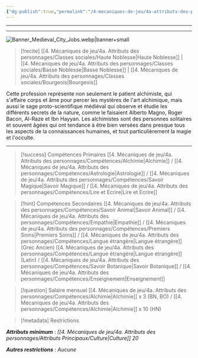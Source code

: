 ```yaml
---
{"dg-publish":true,"permalink":"/4-mecaniques-de-jeu/4a-attributs-des-personnages/metiers/alchimiste/"}
---
```



---
---
![Banner_Medieval_City_Jobs.webp|banner+small](/img/user/Z.%20Ressources/Banner_Medieval_City_Jobs.webp)

>[!recite] [[4. Mécaniques de jeu/4a. Attributs des personnages/Classes sociales/Haute Noblesse\|Haute Noblesse]] | [[4. Mécaniques de jeu/4a. Attributs des personnages/Classes sociales/Basse Noblesse\|Basse Noblesse]] | [[4. Mécaniques de jeu/4a. Attributs des personnages/Classes sociales/Bourgeois\|Bourgeois]]

Cette profession représente non seulement le patient alchimiste, qui s'affaire corps et âme pour percer les mystères de l'art alchimique, mais aussi le sage proto-scientifique médiéval qui observe et étudie les différents secrets de la nature, comme le faisaient Alberto Magno, Roger Bacon, Al-Raze et Ibn Hayyan. Les alchimistes sont des personnes solitaires et souvent âgées qui ont tendance à être bien versées dans presque tous les aspects de la connaissances humaines, et tout particulièrement la magie et l'occulte.

---

>[!success] Compétences Primaires
> [[4. Mécaniques de jeu/4a. Attributs des personnages/Compétences/Alchimie\|Alchimie]] / [[4. Mécaniques de jeu/4a. Attributs des personnages/Compétences/Astrologie\|Astrologie]] / [[4. Mécaniques de jeu/4a. Attributs des personnages/Compétences/Savoir Magique\|Savoir Magique]] / [[4. Mécaniques de jeu/4a. Attributs des personnages/Compétences/Lire et Ecrire\|Lire et Ecrire]] 

>[!hint] Compétences Secondaires
> [[4. Mécaniques de jeu/4a. Attributs des personnages/Compétences/Savoir Animal\|Savoir Animal]] / [[4. Mécaniques de jeu/4a. Attributs des personnages/Compétences/Empathie\|Empathie]] / [[4. Mécaniques de jeu/4a. Attributs des personnages/Compétences/Premiers Soins\|Premiers Soins]] / [[4. Mécaniques de jeu/4a. Attributs des personnages/Compétences/Langue étrangère\|Langue étrangère]] (Grec Ancien)  [[4. Mécaniques de jeu/4a. Attributs des personnages/Compétences/Langue étrangère\|Langue étrangère]] (Latin) / [[4. Mécaniques de jeu/4a. Attributs des personnages/Compétences/Savoir Botanique\|Savoir Botanique]] / [[4. Mécaniques de jeu/4a. Attributs des personnages/Compétences/Enseignement\|Enseignement]]  

>[!question] Salaire mensuel 
>[[4. Mécaniques de jeu/4a. Attributs des personnages/Compétences/Alchimie\|Alchimie]] x 3 (BN, BO) / [[4. Mécaniques de jeu/4a. Attributs des personnages/Compétences/Alchimie\|Alchimie]] x 10 (HN) 

>[!metadata] Restrictions

***Attributs minimum*** : *[[4. Mécaniques de jeu/4a. Attributs des personnages/Attributs Principaux/Culture\|Culture]] 20*

***Autres restrictions*** : *Aucune*
